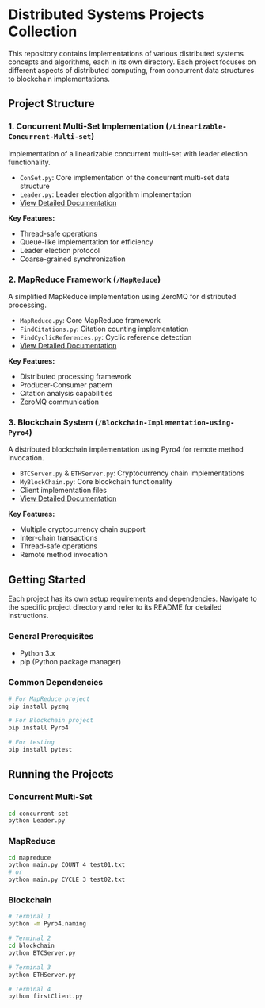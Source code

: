 # Distributed Systems Projects Collection

This repository contains implementations of various distributed systems concepts and algorithms, each in its own directory. Each project focuses on different aspects of distributed computing, from concurrent data structures to blockchain implementations.

## Project Structure

### 1. Concurrent Multi-Set Implementation (`/Linearizable-Concurrent-Multi-set`)

Implementation of a linearizable concurrent multi-set with leader election functionality.

- `ConSet.py`: Core implementation of the concurrent multi-set data structure
- `Leader.py`: Leader election algorithm implementation
- [View Detailed Documentation](Linearizable-Concurrent-Multi-set/README.md)

**Key Features:**

- Thread-safe operations
- Queue-like implementation for efficiency
- Leader election protocol
- Coarse-grained synchronization

### 2. MapReduce Framework (`/MapReduce`)

A simplified MapReduce implementation using ZeroMQ for distributed processing.

- `MapReduce.py`: Core MapReduce framework
- `FindCitations.py`: Citation counting implementation
- `FindCyclicReferences.py`: Cyclic reference detection
- [View Detailed Documentation](MapReduce/README.md)

**Key Features:**

- Distributed processing framework
- Producer-Consumer pattern
- Citation analysis capabilities
- ZeroMQ communication

### 3. Blockchain System (`/Blockchain-Implementation-using-Pyro4`)

A distributed blockchain implementation using Pyro4 for remote method invocation.

- `BTCServer.py` & `ETHServer.py`: Cryptocurrency chain implementations
- `MyBlockChain.py`: Core blockchain functionality
- Client implementation files
- [View Detailed Documentation](Blockchain-Implementation-using-Pyro4/README.md)

**Key Features:**

- Multiple cryptocurrency chain support
- Inter-chain transactions
- Thread-safe operations
- Remote method invocation

## Getting Started

Each project has its own setup requirements and dependencies. Navigate to the specific project directory and refer to its README for detailed instructions.

### General Prerequisites

- Python 3.x
- pip (Python package manager)

### Common Dependencies

```bash
# For MapReduce project
pip install pyzmq

# For Blockchain project
pip install Pyro4

# For testing
pip install pytest
```

## Running the Projects

### Concurrent Multi-Set

```bash
cd concurrent-set
python Leader.py
```

### MapReduce

```bash
cd mapreduce
python main.py COUNT 4 test01.txt
# or
python main.py CYCLE 3 test02.txt
```

### Blockchain

```bash
# Terminal 1
python -m Pyro4.naming

# Terminal 2
cd blockchain
python BTCServer.py

# Terminal 3
python ETHServer.py

# Terminal 4
python firstClient.py
```
